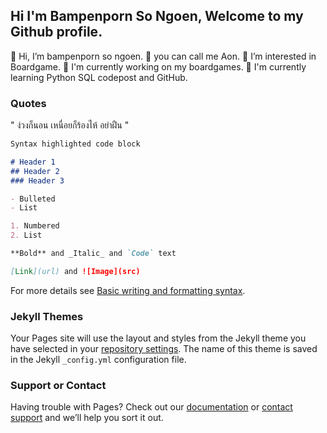 ## Hi I'm Bampenporn So Ngoen, Welcome to my Github profile.

👋 Hi, I’m bampenporn so ngoen. 
👋 you can call me Aon.
👀 I’m interested in Boardgame. 
🌱 I'm currently working on my boardgames. 
🌱 I'm currently learning Python SQL codepost and GitHub.

### Quotes

" ง่วงก็นอน เหนื่อยก็ร้องไห้ อย่าฝืน "

```markdown
Syntax highlighted code block

# Header 1
## Header 2
### Header 3

- Bulleted
- List

1. Numbered
2. List

**Bold** and _Italic_ and `Code` text

[Link](url) and ![Image](src)
```

For more details see [Basic writing and formatting syntax](https://docs.github.com/en/github/writing-on-github/getting-started-with-writing-and-formatting-on-github/basic-writing-and-formatting-syntax).

### Jekyll Themes

Your Pages site will use the layout and styles from the Jekyll theme you have selected in your [repository settings](https://github.com/bampenporn/my-profile/settings/pages). The name of this theme is saved in the Jekyll `_config.yml` configuration file.

### Support or Contact

Having trouble with Pages? Check out our [documentation](https://docs.github.com/categories/github-pages-basics/) or [contact support](https://support.github.com/contact) and we’ll help you sort it out.
